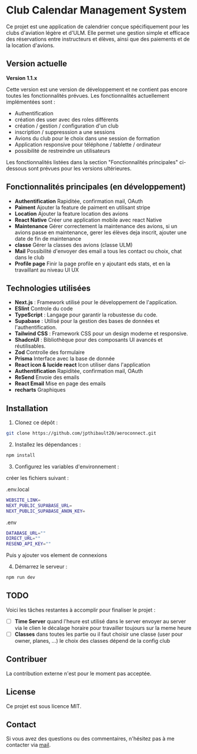 # Club Calendar Management System

Ce projet est une application de calendrier conçue spécifiquement pour les clubs d'aviation légère et d'ULM. Elle permet une gestion simple et efficace des réservations entre instructeurs et élèves, ainsi que des paiements et de la location d'avions.

## Version actuelle

**Version 1.1.x**

Cette version est une version de développement et ne contient pas encore toutes les fonctionnalités prévues. Les fonctionnalités actuellement implémentées sont :

*   Authentification
*   création des user avec des roles différents
*   création / gestion / configuration d'un club
*   inscription / suppresssion a une sessions
*   Avions du club pour le choix dans une session de formation
*   Application responsive pour téléphone / tablette / ordinateur
*   possibilité de restreindre un utilisateurs

Les fonctionnalités listées dans la section "Fonctionnalités principales" ci-dessous sont prévues pour les versions ultérieures.

## Fonctionnalités principales (en développement)

- **Authentification** Rapiditée, confirmation mail, OAuth
- **Paiment** Ajouter la feature de paiment en utilisant stripe
- **Location** Ajouter la feature location des avions
- **React Native** Créer une application mobile avec react Native
- **Maintenance** Gérer correctement la maintenance des avions, si un avions passe en maintenance, gerer les élèves deja inscrit, ajouter une date de fin de maintenance
- **classe** Gérer la classes des avions (classe ULM)
- **Mail** Possibilité d'envoyer des email a tous les contact ou choix, chat dans le club 
- **Profile page** Finir la page profile en y ajoutant eds stats, et en la travaillant au niveau UI UX

## Technologies utilisées

- **Next.js** : Framework utilisé pour le développement de l'application.
- **ESlint** Controle du code
- **TypeScript** : Langage pour garantir la robustesse du code.
- **Supabase** : Utilisé pour la gestion des bases de données et l'authentification.
- **Tailwind CSS** : Framework CSS pour un design moderne et responsive.
- **ShadcnUI** : Bibliothèque pour des composants UI avancés et réutilisables.
- **Zod** Controlle des formulaire
- **Prisma** Interface avec la base de donnée
- **React icon & lucide react** Icon utiliser dans l'application
- **Authentification** Rapiditée, confirmation mail, OAuth
- **ReSend** Envoie des emails
- **React Email** Mise en page des emails
- **recharts** Graphiques

## Installation

1. Clonez ce dépôt :

```bash
git clone https://github.com/jpthibault20/aeroconnect.git
```	

2. Installez les dépendances :

```bash
npm install
```

3. Configurez les variables d'environnement :

créer les fichiers suivant : 

.env.local
```bash
WEBSITE_LINK=
NEXT_PUBLIC_SUPABASE_URL=
NEXT_PUBLIC_SUPABASE_ANON_KEY=
```
.env
```bash
DATABASE_URL=""
DIRECT_URL=""
RESEND_API_KEY=""
```
Puis y ajouter vos element de connexions

4. Démarrez le serveur :

```bash
npm run dev
```

## TODO

Voici les tâches restantes à accomplir pour finaliser le projet :

- [ ] **Time Server** quand l'heure est utilisé dans le server envoyer au server via le clien le décalage horaire pour travailler toujours sur la meme heure
- [ ] **Classes** dans toutes les partie ou il faut choisir une classe (user pour owner, planes, ...) le choix des classes dépend de la config club

## Contribuer

La contribution externe n'est pour le moment pas acceptée. 

## License

Ce projet est sous licence MIT.

## Contact

Si vous avez des questions ou des commentaires, n'hésitez pas à me contacter via [mail](mailto:thibault@jp-developpement.com).

